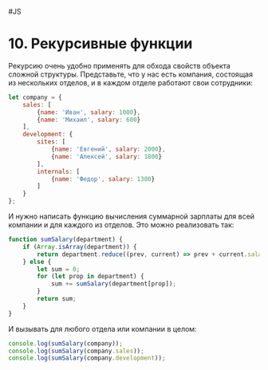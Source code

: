 #JS

# 10. Рекурсивные функции

Рекурсию очень удобно применять для обхода свойств объекта сложной структуры.
Представьте, что у нас есть компания, состоящая из нескольких отделов, и в каждом отделе работают свои сотрудники:

```javascript
let company = {
    sales: [
        {name: 'Иван', salary: 1000}, 
        {name: 'Михаил', salary: 600}
    ],
    development: {
        sites: [
            {name: 'Евгений', salary: 2000}, 
            {name: 'Алексей', salary: 1800}
        ],
        internals: [
            {name: 'Федор', salary: 1300}
        ]
    }
};
```

И нужно написать функцию вычисления суммарной зарплаты для всей компании и для каждого из отделов. Это можно реализовать так:

```javascript
function sumSalary(department) {
    if (Array.isArray(department)) {
        return department.reduce((prev, current) => prev + current.salary, 0);
    } else {
        let sum = 0;
        for (let prop in department) {
            sum += sumSalary(department[prop]);
        }
        return sum;
    }
}
```

И вызывать для любого отдела или компании в целом:

```javascript
console.log(sumSalary(company));
console.log(sumSalary(company.sales));
console.log(sumSalary(company.development));
```
